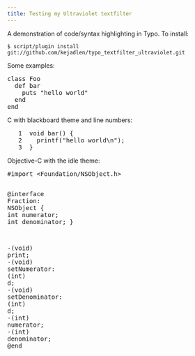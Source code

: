 ```yaml
---
title: Testing my Ultraviolet textfilter
---
```

A demonstration of code/syntax highlighting in Typo. To install:

```console
$ script/plugin install git://github.com/kejadlen/typo_textfilter_ultraviolet.git
  ```

Some examples:

<div class="UltraViolet">
<pre class="idle">class Foo
  def bar
    puts <span class="String"><span class="String">"</span>hello world<span class="String">"</span></span>
  end
end
</pre>
</div>

C with blackboard theme and line numbers:

<div class="UltraViolet">
<pre class="blackboard"><span class="line-numbers">   1 </span> <span class="Storage">void</span> bar() {
<span class="line-numbers">   2 </span>   <span class="Support">printf</span>(<span class="String"><span class="String">"</span>hello world<span class="Constant">\n</span><span class="String">"</span></span>);
<span class="line-numbers">   3 </span> }
</pre>
</div>

Objective-C with the idle theme:

<div class="UltraViolet">
<pre class="idle">#<span class="Keyword">import</span> <span class="String"><span class="String">&lt;</span>Foundation/NSObject.h<span class="String">&gt;</span></span>

<span class="Storage"><span class="Storage">@</span>interface</span> <span class="TypeName">Fraction</span>: <span class="InheritedClass">NSObject</span> {
    <span class="Storage">int</span> numerator;
    <span class="Storage">int</span> denominator;
}

-(<span class="Storage">void</span>) <span class="FunctionName">print</span>;
-(<span class="Storage">void</span>) <span class="FunctionName">setNumerator</span><span class="FunctionName"><span class="FunctionName">:</span></span> (<span class="Storage">int</span>) <span class="FunctionArgument">d</span>;
-(<span class="Storage">void</span>) <span class="FunctionName">setDenominator</span><span class="FunctionName"><span class="FunctionName">:</span></span> (<span class="Storage">int</span>) <span class="FunctionArgument">d</span>;
-(<span class="Storage">int</span>) <span class="FunctionName">numerator</span>;
-(<span class="Storage">int</span>) <span class="FunctionName">denominator</span>;
<span class="Storage"><span class="Storage">@</span>end</span>
</pre>
</div>

<script type="text/javascript">
var head = document.getElementsByTagName('head')[0];
var link = document.createElement('link');
link.rel = 'stylesheet';
link.href = '/assets/{{ page.title | slugify}}/blackboard.css';
head.appendChild(link);
var link = document.createElement('link');
link.rel = 'stylesheet';
link.href = '/assets/{{ page.title | slugify}}/idle.css';
head.appendChild(link);
</script>
